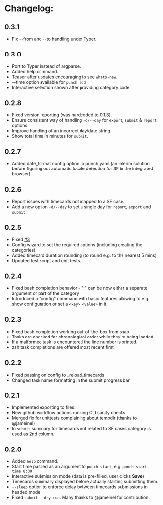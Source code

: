 # Changelog:

## 0.3.1
* Fix --from and --to handling under Typer.

## 0.3.0
* Port to Typer instead of argparse.
* Added help command.
* Teaser after updates encouraging to see `whats-new`.
* --time option available for `punch add`
* Interactive selection shown after providing category code

## 0.2.8
* Fixed version reporting (was hardcoded to 0.1.3).
* Ensure consistent way of handling `-d/--day` for `export`, `submit` & `report` options.
* Improve handling of an incorrect day/date string.
* Show total time in minutes for `submit`.

## 0.2.7
* Added date_format config option to punch.yaml (an interim solution before figuring out automatic locale detection for SF in the integrated browser).

## 0.2.6
* Report issues with timecards not mapped to a SF case.
* Add a new option `-d/--day` to set a single day for `report`, `export` and `submit`.

## 0.2.5
* Fixed [#3](https://github.com/dargad/punch/issues/3)
* Config wizard to set the required options (including creating the categories)
* Added timecard duration rounding (to round e.g. to the nearest 5 mins)
* Updated test script and unit tests.

## 0.2.4
* Fixed bash completion behavior - ":" can be now either a separate argument or part of the category
* Introduced a "config" command with basic features allowing to e.g. show configuration or set a `<key> <value>` in it.

## 0.2.3
* Fixed bash completion working out-of-the-box from snap
* Tasks are checked for chronological order while they're being loaded
* If a malformed task is encountered the line number is printed.
* zsh task completions are offered most recent first

## 0.2.2
* Fixed passing on config to _reload_timecards
* Changed task name formatting in the submit progress bar

## 0.2.1
* Implemented exporting to files.
* New github workflow actions running CLI sanity checks
* Merged fix for unittests complaining about tempdir (thanks to @jameinel)
* In `submit` summary for timecards not related to SF cases category is used as 2nd column.

## 0.2.0
* Added `help` command.
* Start time passed as an argument to `punch start`, e.g. `punch start --time 8:30`
* Interactive submission mode (data is pre-filled, user clicks **Save**)
* Timecards summary displayed before actually starting submitting them.
* `--sleep` option to enforce delay between timecards submissions in headed mode
* Fixed `submit --dry-run`.
Many thanks to @jameinel for contribution.
